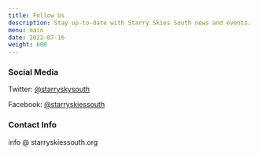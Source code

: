 ```yaml
---
title: Follow Us
description: Stay up-to-date with Starry Skies South news and events.
menu: main
date: 2022-07-16
weight: 600
---
```

### Social Media

Twitter: [@starryskysouth](https://twitter.com/starryskysouth)

Facebook: [@starryskiessouth](https://www.facebook.com/groups/1012753086040435)

### Contact Info

info @ starryskiessouth.org